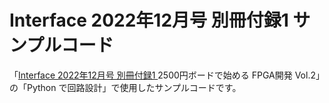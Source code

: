 # Interface 2022年12月号 別冊付録1 サンプルコード
「[Interface 2022年12月号 別冊付録1 ](https://interface.cqpub.co.jp/magazine/20221201/) 2500円ボードで始める  FPGA開発 Vol.2」の「Python で回路設計」で使用したサンプルコードです。
